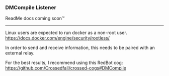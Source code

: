 ### DMCompile Listener

ReadMe docs coming soon:tm:

---

Linux users are expected to run docker as a non-root user. https://docs.docker.com/engine/security/rootless/

In order to send and receive information, this needs to be paired with an external relay. 

For the best results, I recommend using this RedBot cog: https://github.com/Crossedfall/crossed-cogs#DMCompile
